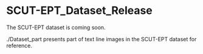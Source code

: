 # SCUT-EPT_Dataset_Release
The SCUT-EPT dataset is coming soon.

./Dataset_part presents part of text line images in the SCUT-EPT dataset for reference.
